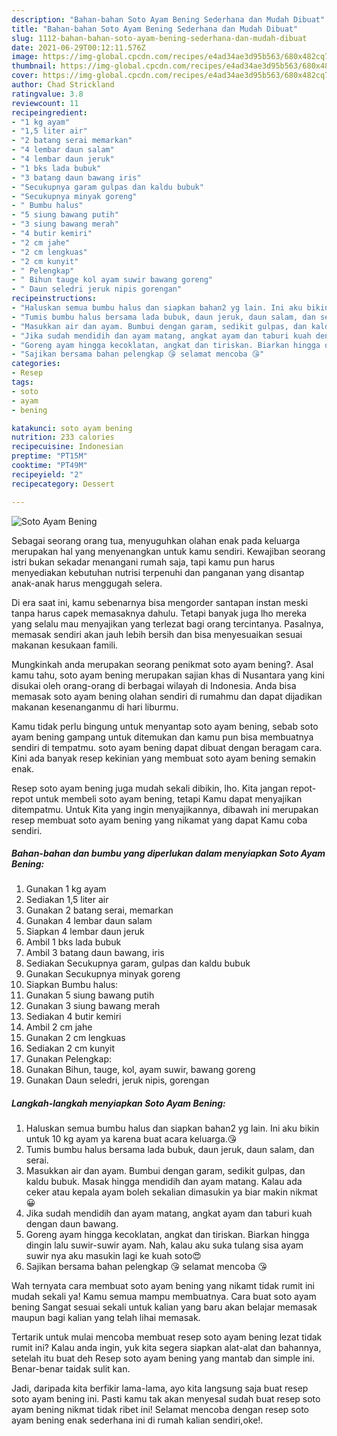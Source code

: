 ```yaml
---
description: "Bahan-bahan Soto Ayam Bening Sederhana dan Mudah Dibuat"
title: "Bahan-bahan Soto Ayam Bening Sederhana dan Mudah Dibuat"
slug: 1112-bahan-bahan-soto-ayam-bening-sederhana-dan-mudah-dibuat
date: 2021-06-29T00:12:11.576Z
image: https://img-global.cpcdn.com/recipes/e4ad34ae3d95b563/680x482cq70/soto-ayam-bening-foto-resep-utama.jpg
thumbnail: https://img-global.cpcdn.com/recipes/e4ad34ae3d95b563/680x482cq70/soto-ayam-bening-foto-resep-utama.jpg
cover: https://img-global.cpcdn.com/recipes/e4ad34ae3d95b563/680x482cq70/soto-ayam-bening-foto-resep-utama.jpg
author: Chad Strickland
ratingvalue: 3.8
reviewcount: 11
recipeingredient:
- "1 kg ayam"
- "1,5 liter air"
- "2 batang serai memarkan"
- "4 lembar daun salam"
- "4 lembar daun jeruk"
- "1 bks lada bubuk"
- "3 batang daun bawang iris"
- "Secukupnya garam gulpas dan kaldu bubuk"
- "Secukupnya minyak goreng"
- " Bumbu halus"
- "5 siung bawang putih"
- "3 siung bawang merah"
- "4 butir kemiri"
- "2 cm jahe"
- "2 cm lengkuas"
- "2 cm kunyit"
- " Pelengkap"
- " Bihun tauge kol ayam suwir bawang goreng"
- " Daun seledri jeruk nipis gorengan"
recipeinstructions:
- "Haluskan semua bumbu halus dan siapkan bahan2 yg lain. Ini aku bikin untuk 10 kg ayam ya karena buat acara keluarga.😘"
- "Tumis bumbu halus bersama lada bubuk, daun jeruk, daun salam, dan serai."
- "Masukkan air dan ayam. Bumbui dengan garam, sedikit gulpas, dan kaldu bubuk. Masak hingga mendidih dan ayam matang. Kalau ada ceker atau kepala ayam boleh sekalian dimasukin ya biar makin nikmat😀"
- "Jika sudah mendidih dan ayam matang, angkat ayam dan taburi kuah dengan daun bawang."
- "Goreng ayam hingga kecoklatan, angkat dan tiriskan. Biarkan hingga dingin lalu suwir-suwir ayam. Nah, kalau aku suka tulang sisa ayam suwir nya aku masukin lagi ke kuah soto😍"
- "Sajikan bersama bahan pelengkap 😘 selamat mencoba 😘"
categories:
- Resep
tags:
- soto
- ayam
- bening

katakunci: soto ayam bening 
nutrition: 233 calories
recipecuisine: Indonesian
preptime: "PT15M"
cooktime: "PT49M"
recipeyield: "2"
recipecategory: Dessert

---
```



![Soto Ayam Bening](https://img-global.cpcdn.com/recipes/e4ad34ae3d95b563/680x482cq70/soto-ayam-bening-foto-resep-utama.jpg)

Sebagai seorang orang tua, menyuguhkan olahan enak pada keluarga merupakan hal yang menyenangkan untuk kamu sendiri. Kewajiban seorang istri bukan sekadar menangani rumah saja, tapi kamu pun harus menyediakan kebutuhan nutrisi terpenuhi dan panganan yang disantap anak-anak harus menggugah selera.

Di era  saat ini, kamu sebenarnya bisa mengorder santapan instan meski tanpa harus capek memasaknya dahulu. Tetapi banyak juga lho mereka yang selalu mau menyajikan yang terlezat bagi orang tercintanya. Pasalnya, memasak sendiri akan jauh lebih bersih dan bisa menyesuaikan sesuai makanan kesukaan famili. 



Mungkinkah anda merupakan seorang penikmat soto ayam bening?. Asal kamu tahu, soto ayam bening merupakan sajian khas di Nusantara yang kini disukai oleh orang-orang di berbagai wilayah di Indonesia. Anda bisa memasak soto ayam bening olahan sendiri di rumahmu dan dapat dijadikan makanan kesenanganmu di hari liburmu.

Kamu tidak perlu bingung untuk menyantap soto ayam bening, sebab soto ayam bening gampang untuk ditemukan dan kamu pun bisa membuatnya sendiri di tempatmu. soto ayam bening dapat dibuat dengan beragam cara. Kini ada banyak resep kekinian yang membuat soto ayam bening semakin enak.

Resep soto ayam bening juga mudah sekali dibikin, lho. Kita jangan repot-repot untuk membeli soto ayam bening, tetapi Kamu dapat menyajikan ditempatmu. Untuk Kita yang ingin menyajikannya, dibawah ini merupakan resep membuat soto ayam bening yang nikamat yang dapat Kamu coba sendiri.

<!--inarticleads1-->

##### Bahan-bahan dan bumbu yang diperlukan dalam menyiapkan Soto Ayam Bening:

1. Gunakan 1 kg ayam
1. Sediakan 1,5 liter air
1. Gunakan 2 batang serai, memarkan
1. Gunakan 4 lembar daun salam
1. Siapkan 4 lembar daun jeruk
1. Ambil 1 bks lada bubuk
1. Ambil 3 batang daun bawang, iris
1. Sediakan Secukupnya garam, gulpas dan kaldu bubuk
1. Gunakan Secukupnya minyak goreng
1. Siapkan  Bumbu halus:
1. Gunakan 5 siung bawang putih
1. Gunakan 3 siung bawang merah
1. Sediakan 4 butir kemiri
1. Ambil 2 cm jahe
1. Gunakan 2 cm lengkuas
1. Sediakan 2 cm kunyit
1. Gunakan  Pelengkap:
1. Gunakan  Bihun, tauge, kol, ayam suwir, bawang goreng
1. Gunakan  Daun seledri, jeruk nipis, gorengan




<!--inarticleads2-->

##### Langkah-langkah menyiapkan Soto Ayam Bening:

1. Haluskan semua bumbu halus dan siapkan bahan2 yg lain. Ini aku bikin untuk 10 kg ayam ya karena buat acara keluarga.😘
1. Tumis bumbu halus bersama lada bubuk, daun jeruk, daun salam, dan serai.
1. Masukkan air dan ayam. Bumbui dengan garam, sedikit gulpas, dan kaldu bubuk. Masak hingga mendidih dan ayam matang. Kalau ada ceker atau kepala ayam boleh sekalian dimasukin ya biar makin nikmat😀
1. Jika sudah mendidih dan ayam matang, angkat ayam dan taburi kuah dengan daun bawang.
1. Goreng ayam hingga kecoklatan, angkat dan tiriskan. Biarkan hingga dingin lalu suwir-suwir ayam. Nah, kalau aku suka tulang sisa ayam suwir nya aku masukin lagi ke kuah soto😍
1. Sajikan bersama bahan pelengkap 😘 selamat mencoba 😘




Wah ternyata cara membuat soto ayam bening yang nikamt tidak rumit ini mudah sekali ya! Kamu semua mampu membuatnya. Cara buat soto ayam bening Sangat sesuai sekali untuk kalian yang baru akan belajar memasak maupun bagi kalian yang telah lihai memasak.

Tertarik untuk mulai mencoba membuat resep soto ayam bening lezat tidak rumit ini? Kalau anda ingin, yuk kita segera siapkan alat-alat dan bahannya, setelah itu buat deh Resep soto ayam bening yang mantab dan simple ini. Benar-benar taidak sulit kan. 

Jadi, daripada kita berfikir lama-lama, ayo kita langsung saja buat resep soto ayam bening ini. Pasti kamu tak akan menyesal sudah buat resep soto ayam bening nikmat tidak ribet ini! Selamat mencoba dengan resep soto ayam bening enak sederhana ini di rumah kalian sendiri,oke!.

